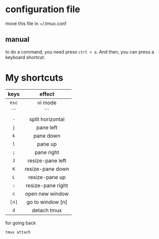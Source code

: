 # configuration file

move this file in ~/.tmux.conf

## manual

to do a command, you need press `ctrl + a`.
And then, you can press a keyboard shortcut.


# My shortcuts

| keys			| effect			|
| :-:			| :-:				|
| ```esc```		| vi mode			|
| ```|```		| split vertical	|
| ```-```		| split horizontal	|
| ```j```		| pane left			|
| ```k```		| pane down			|
| ```l```		| pane up			|
| ```;```		| pane right		|
| ```J```		| resize-pane left	|
| ```K```		| resize-pane down	|
| ```L```		| resize-pane up	|
| ```:```		| resize-pane right	|
| ```c```		| open new window	|
| ```[n]```		| go to window [n]	|
| ```d```		| detach tmux	|

for going back 
```
tmux attach
```
